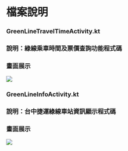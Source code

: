 # 檔案說明
### GreenLineTravelTimeActivity.kt
### 說明：綠線乘車時間及票價查詢功能程式碼
### 畫面展示
![](https://i.imgur.com/UoBKKy3.png)


### GreenLineInfoActivity.kt
### 說明：台中捷運綠線車站資訊顯示程式碼
### 畫面展示
![](https://i.imgur.com/dPOqnbV.png)
